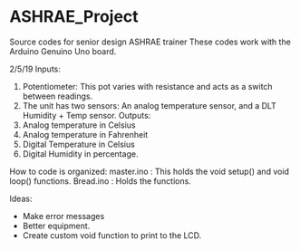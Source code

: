 # ASHRAE_Project
Source codes for senior design ASHRAE trainer 
These codes work with the Arduino Genuino Uno board. 

2/5/19
Inputs:
1. Potentiometer: This pot varies with resistance and acts as a switch between readings. 
2. The unit has two sensors: An analog temperature sensor, and a DLT Humidity + Temp sensor.
Outputs: 
1. Analog temperature in Celsius
2. Analog temperature in Fahrenheit 
3. Digital Temperature in Celsius 
4. Digital Humidity in percentage. 


How to code is organized:
master.ino : This holds the void setup() and void loop() functions.
Bread.ino  : Holds the functions. 

Ideas:
- Make error messages
- Better equipment. 
- Create custom void function to print to the LCD. 

